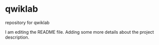# qwiklab
repository for qwiklab

I am editing the README file. Adding some more details about the project description.
